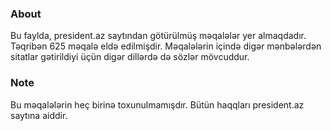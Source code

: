 ### About
Bu faylda, president.az saytından götürülmüş məqalələr yer almaqdadır. Təqribən 625 məqalə eldə edilmişdir. Məqalələrin içində digər mənbələrdən sitatlar gətirildiyi üçün digər dillərdə də sözlər mövcuddur.

### Note
Bu məqalələrin heç birinə toxunulmamışdır. Bütün haqqları president.az saytına aiddir.
